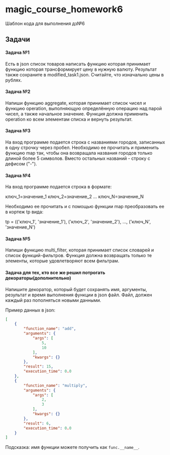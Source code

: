 # magic_course_homework6
Шаблон кода для выполнения дз№6

## Задачи

#### Задача №1
Есть в json список товаров написать функцию которая принимает функцию которая трансформирует цену в нужную валюту. Результат также сохраните в modified_task1.json. Считайте, что изначально цены в рублях.

#### Задача №2
Напиши функцию aggregate, которая принимает список чисел и функцию operation, выполняющую определённую операцию над парой чисел, а также начальное значение. Функция должна применить operation ко всем элементам списка и вернуть результат.

#### Задача №3
На вход программе подается строка с названиями городов, записанных в одну строчку через пробел. Необходимо ее прочитать и применить функцию map так, чтобы она возвращала названия городов только длиной более 5 символов. Вместо остальных названий - строку с дефисом ("-").

#### Задача №4
На вход программе подается строка в формате:

ключ_1=значение_1 ключ_2=значение_2 ... ключ_N=значение_N

Необходимо ее прочитать и с помощью функции map преобразовать ее в кортеж tp вида:

tp = (('ключ_1', 'значение_1'), ('ключ_2', 'значение_2'), ..., ('ключ_N', 'значение_N')

#### Задача №5
Напиши функцию multi_filter, которая принимает список словарей и список функций-фильтров. Функция должна возвращать только те элементы, которые удовлетворяют всем фильтрам.

#### Задача для тех, кто все же решил потрогать декораторы(дополнительно)

Напишите декоратор, который будет сохранять имя, аргументы, результат и время выполнения функции в json файл. Файл, должен каждый раз пополняться новыми данными.

Пример данных в json:
```json
[
    {
        "function_name": "add",
        "arguments": {
            "args": [
                5,
                10
            ],
            "kwargs": {}
        },
        "result": 15,
        "execution_time": 0.0
    },
    {
        "function_name": "multiply",
        "arguments": {
            "args": [
                2,
                3
            ],
            "kwargs": {}
        },
        "result": 6,
        "execution_time": 0.0
    }
]
```
Подсказка: имя функции можете получить как ```func.__name__```.